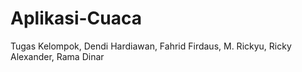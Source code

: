 # Aplikasi-Cuaca
Tugas Kelompok, Dendi Hardiawan, Fahrid Firdaus, M. Rickyu, Ricky Alexander, Rama Dinar
